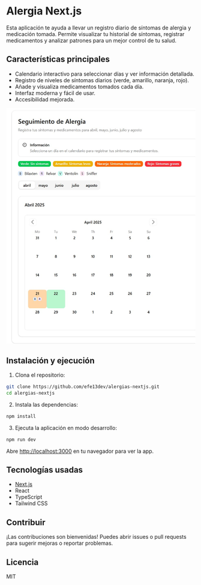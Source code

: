 # Alergia Next.js

Esta aplicación te ayuda a llevar un registro diario de síntomas de alergia y medicación tomada. Permite visualizar tu historial de síntomas, registrar medicamentos y analizar patrones para un mejor control de tu salud.

## Características principales

- Calendario interactivo para seleccionar días y ver información detallada.
- Registro de niveles de síntomas diarios (verde, amarillo, naranja, rojo).
- Añade y visualiza medicamentos tomados cada día.
- Interfaz moderna y fácil de usar.
- Accesibilidad mejorada.

![Vista previa de la app](./src/assets/alergias.jpg)

## Instalación y ejecución

1. Clona el repositorio:

```bash
git clone https://github.com/efe13dev/alergias-nextjs.git
cd alergias-nextjs
```

2. Instala las dependencias:

```bash
npm install
```

3. Ejecuta la aplicación en modo desarrollo:

```bash
npm run dev
```

Abre [http://localhost:3000](http://localhost:3000) en tu navegador para ver la app.

## Tecnologías usadas

- [Next.js](https://nextjs.org/)
- React
- TypeScript
- Tailwind CSS

## Contribuir

¡Las contribuciones son bienvenidas! Puedes abrir issues o pull requests para sugerir mejoras o reportar problemas.

## Licencia

MIT
